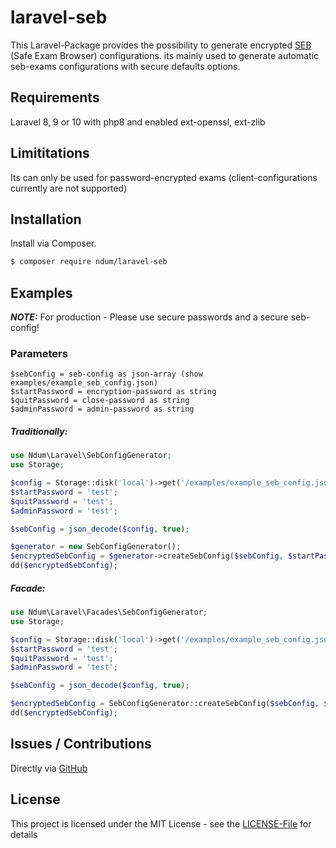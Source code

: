 # laravel-seb

This Laravel-Package provides the possibility to generate encrypted [SEB](https://safeexambrowser.org/news_de.html) (Safe Exam Browser) configurations.
its mainly used to generate automatic seb-exams configurations with secure defaults options.

## Requirements
Laravel 8, 9 or 10 with php8 and enabled ext-openssl, ext-zlib

## Limititations
Its can only be used for password-encrypted exams (client-configurations currently are not supported)

## Installation
Install via Composer.

```bash
$ composer require ndum/laravel-seb
```

## Examples

**_NOTE:_** For production - Please use secure passwords and a secure seb-config!

### Parameters

```
$sebConfig = seb-config as json-array (show examples/example_seb_config.json)
$startPassword = encryption-password as string
$quitPassword = close-password as string
$adminPassword = admin-password as string
```

##### Traditionally:

```php
use Ndum\Laravel\SebConfigGenerator;
use Storage;

$config = Storage::disk('local')->get('/examples/example_seb_config.json'); // just as example...
$startPassword = 'test';
$quitPassword = 'test';
$adminPassword = 'test';

$sebConfig = json_decode($config, true);

$generator = new SebConfigGenerator();
$encryptedSebConfig = $generator->createSebConfig($sebConfig, $startPassword, $quitPassword, $adminPassword);
dd($encryptedSebConfig);
```

##### Facade:

```php
use Ndum\Laravel\Facades\SebConfigGenerator;
use Storage;

$config = Storage::disk('local')->get('/examples/example_seb_config.json'); // just as example...
$startPassword = 'test';
$quitPassword = 'test';
$adminPassword = 'test';

$sebConfig = json_decode($config, true);

$encryptedSebConfig = SebConfigGenerator::createSebConfig($sebConfig, $startPassword, $quitPassword, $adminPassword);
dd($encryptedSebConfig);
```

## Issues / Contributions
Directly via [GitHub](https://github.com/ndum/laravel-seb/issues)

## License
This project is licensed under the MIT License - see the [LICENSE-File](LICENSE) for details
